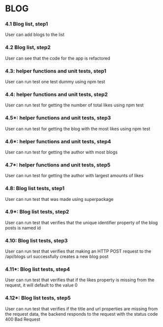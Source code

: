 # BLOG

### 4.1 Blog list, step1

User can add blogs to the list

### 4.2 Blog list, step2

User can see that the code for the app is refactored

### 4.3: helper functions and unit tests, step1

User can run test one test dummy using npm test

### 4.4: helper functions and unit tests, step2

User can run test for getting the number of total likes using npm test

### 4.5*: helper functions and unit tests, step3

User can run test for getting the blog with the most likes using npm test

### 4.6*: helper functions and unit tests, step4

User can run test for getting the author with most blogs

### 4.7*: helper functions and unit tests, step5

User can run test for getting the author with largest amounts of likes

### 4.8: Blog list tests, step1

User can run test that was made using superpackage

### 4.9*: Blog list tests, step2

User can run test that verifies that the unique identifier property of the blog posts is named id

### 4.10: Blog list tests, step3

User can run test that verifies that making an HTTP POST request to the /api/blogs url successfully creates a new blog post

### 4.11*: Blog list tests, step4

User can run test that verifies that if the likes property is missing from the request, it will default to the value 0

### 4.12*: Blog list tests, step5

User can run test that verifies if the title and url properties are missing from the request data, the backend responds to the request with the status code 400 Bad Request
